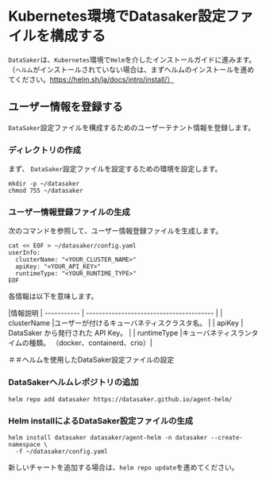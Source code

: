 # Kubernetes環境でDatasaker設定ファイルを構成する

`DataSaker`は、`Kubernetes`環境で`Helm`を介したインストールガイドに進みます。 （`ヘルム`がインストールされていない場合は、まずヘルムのインストールを進めてください。https://helm.sh/ja/docs/intro/install/）

## ユーザー情報を登録する

`DataSaker`設定ファイルを構成するためのユーザーテナント情報を登録します。

### ディレクトリの作成

まず、 `DataSaker`設定ファイルを設定するための環境を設定します。
```shell
mkdir -p ~/datasaker
chmod 755 ~/datasaker
```
### ユーザー情報登録ファイルの生成

次のコマンドを参照して、ユーザー情報登録ファイルを生成します。
```shell
cat << EOF > ~/datasaker/config.yaml
userInfo:
  clusterName: "<YOUR_CLUSTER_NAME>"
  apiKey: "<YOUR_API_KEY>"
  runtimeType: "<YOUR_RUNTIME_TYPE>"
EOF
```
各情報は以下を意味します。

|情報説明
| ----------- | ---------------------------------------- |
| clusterName |ユーザーが付けるキューバネティスクラスタ名。 |
| apiKey | DataSaker から発行された API Key。 |
| runtimeType |キューバネティスランタイムの種類。 （docker、containerd、crio）|

＃＃ヘルムを使用したDataSaker設定ファイルの設定

### DataSakerヘルムレポジトリの追加
```shell
helm repo add datasaker https://datasaker.github.io/agent-helm/
```
### Helm installによるDataSaker設定ファイルの生成
```shell
helm install datasaker datasaker/agent-helm -n datasaker --create-namespace \
  -f ~/datasaker/config.yaml
```
新しいチャートを追加する場合は、`helm repo update`を進めてください。